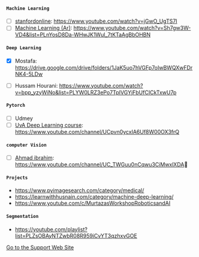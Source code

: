 #### `Machine Learning` 
- [ ] <ins>stanfordonline</ins>: https://www.youtube.com/watch?v=jGwO_UgTS7I 
- [ ] <ins>Machine Learning (Ar)</ins>: https://www.youtube.com/watch?v=Sh7gw3W-VD4&list=PLnYosD8Da-WHwJK1Wul_7tKTaAgBbOHBN

#### `Deep Learning`
- [x]  Mostafa: https://drive.google.com/drive/folders/1JaK5uo7hVGFp7oIwBWQXwFDrNK4-5LDw
- [ ]  Hussam Hourani: https://www.youtube.com/watch?v=bpp_yzyWiNo&list=PLYW0LRZ3ePo7TpIVGYjFbUfCICkTxwU7p


#### `Pytorch`
- [ ] Udmey
- [ ] <ins>UvA Deep Learning course</ins>: https://www.youtube.com/channel/UCpvn0ycxIA6Uf8W00OX3frQ

#### `computer Vision`
 - [ ] <ins>Ahmad ibrahim</ins>: https://www.youtube.com/channel/UC_TWGuu0nCqwu3CiMwxlXDA ِ 

#### `Projects`
- https://www.pyimagesearch.com/category/medical/
- https://learnwithhusnain.com/category/machine-deep-learning/
- https://www.youtube.com/c/MurtazasWorkshopRoboticsandAI

#### `Segmentation`
- https://youtube.com/playlist?list=PLZsOBAyNTZwbR08R959iCvYT3qzhxvGOE

[Go to the Support Web Site](https://support.west-wind.com)
